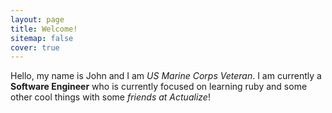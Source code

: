 ```yaml
---
layout: page
title: Welcome!
sitemap: false
cover: true
---
```


Hello, my name is John and I am _US Marine Corps Veteran_. I am currently a **Software Engineer** who is currently focused on learning ruby and some other cool things with some _friends at Actualize_!
